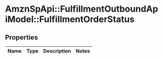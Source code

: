 # AmznSpApi::FulfillmentOutboundApiModel::FulfillmentOrderStatus

## Properties
Name | Type | Description | Notes
------------ | ------------- | ------------- | -------------


